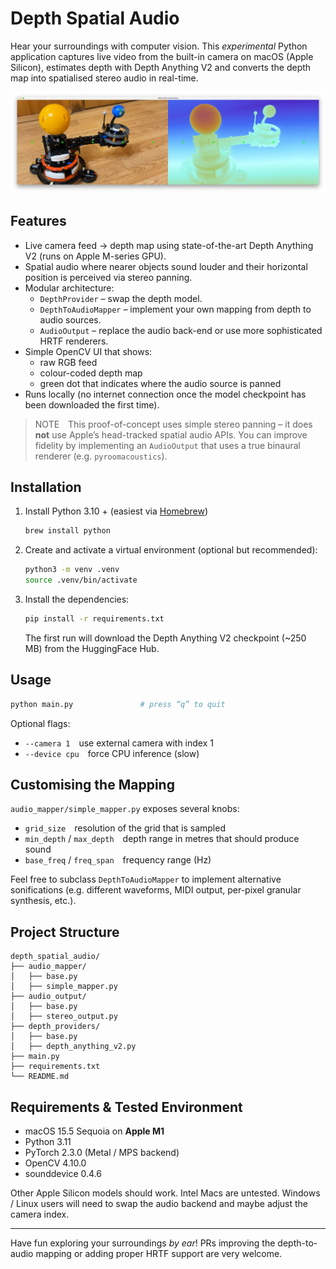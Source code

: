 # Depth Spatial Audio

Hear your surroundings with computer vision. This _experimental_ Python application captures live video from the built-in camera on macOS (Apple Silicon), estimates depth with Depth Anything V2 and converts the depth map into spatialised stereo audio in real-time.

![Screenshot](./assets/screenshot.png)

## Features

- Live camera feed → depth map using state-of-the-art Depth Anything V2 (runs on Apple M-series GPU).
- Spatial audio where nearer objects sound louder and their horizontal position is perceived via stereo panning.
- Modular architecture:
  - `DepthProvider` – swap the depth model.
  - `DepthToAudioMapper` – implement your own mapping from depth to audio sources.
  - `AudioOutput` – replace the audio back-end or use more sophisticated HRTF renderers.
- Simple OpenCV UI that shows:
  - raw RGB feed
  - colour-coded depth map
  - green dot that indicates where the audio source is panned
- Runs locally (no internet connection once the model checkpoint has been downloaded the first time).

> NOTE This proof-of-concept uses simple stereo panning – it does **not** use Apple’s head-tracked spatial audio APIs. You can improve fidelity by implementing an `AudioOutput` that uses a true binaural renderer (e.g. `pyroomacoustics`).

## Installation

1. Install Python 3.10 + (easiest via [Homebrew](https://brew.sh/))

   ```bash
   brew install python
   ```

2. Create and activate a virtual environment (optional but recommended):

   ```bash
   python3 -m venv .venv
   source .venv/bin/activate
   ```

3. Install the dependencies:

   ```bash
   pip install -r requirements.txt
   ```

   The first run will download the Depth Anything V2 checkpoint (~250 MB) from the HuggingFace Hub.

## Usage

```bash
python main.py               # press “q” to quit
```

Optional flags:

- `--camera 1` use external camera with index 1
- `--device cpu` force CPU inference (slow)

## Customising the Mapping

`audio_mapper/simple_mapper.py` exposes several knobs:

- `grid_size` resolution of the grid that is sampled
- `min_depth` / `max_depth` depth range in metres that should produce sound
- `base_freq` / `freq_span` frequency range (Hz)

Feel free to subclass `DepthToAudioMapper` to implement alternative sonifications (e.g. different waveforms, MIDI output, per-pixel granular synthesis, etc.).

## Project Structure

```
depth_spatial_audio/
├── audio_mapper/
│   ├── base.py
│   ├── simple_mapper.py
├── audio_output/
│   ├── base.py
│   ├── stereo_output.py
├── depth_providers/
│   ├── base.py
│   ├── depth_anything_v2.py
├── main.py
├── requirements.txt
└── README.md
```

## Requirements & Tested Environment

- macOS 15.5 Sequoia on **Apple M1**
- Python 3.11
- PyTorch 2.3.0 (Metal / MPS backend)
- OpenCV 4.10.0
- sounddevice 0.4.6

Other Apple Silicon models should work. Intel Macs are untested. Windows / Linux users will need to swap the audio backend and maybe adjust the camera index.

---

Have fun exploring your surroundings _by ear_! PRs improving the depth-to-audio mapping or adding proper HRTF support are very welcome.
